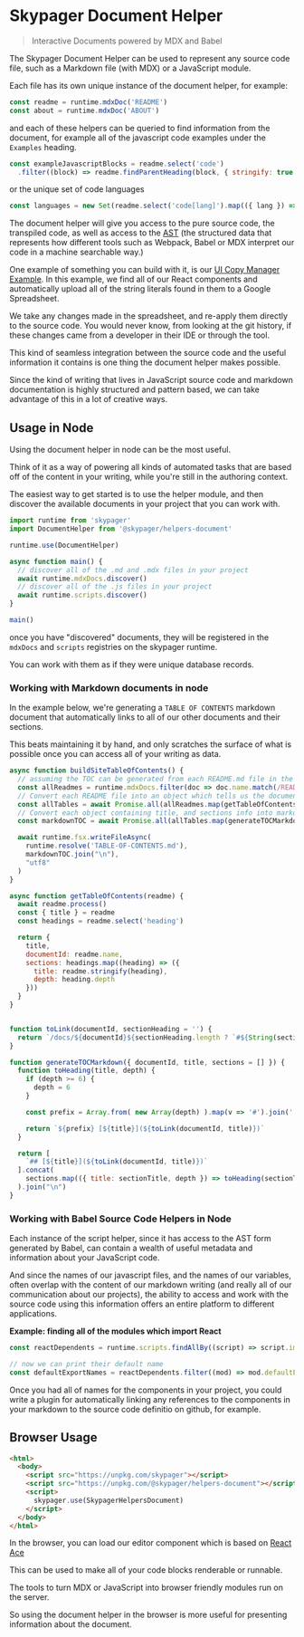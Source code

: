 # Skypager Document Helper
> Interactive Documents powered by MDX and Babel

The Skypager Document Helper can be used to represent any source code file, such as a Markdown file (with MDX) or a JavaScript module.

Each file has its own unique instance of the document helper,  for example:

```javascript
const readme = runtime.mdxDoc('README')
const about = runtime.mdxDoc('ABOUT')
```

and each of these helpers can be queried to find information from the document, for example all of the javascript code examples under the `Examples` heading.

```javascript
const exampleJavascriptBlocks = readme.select('code')
  .filter((block) => readme.findParentHeading(block, { stringify: true }) === 'Examples' )
```

or the unique set of code languages 

```javascript
const languages = new Set(readme.select('code[lang]').map(({ lang }) => lang))
```

The document helper will give you access to the pure source code, the transpiled code, as well as access to the [AST](https://astexplorer.net) (the structured data that represents how different tools such as Webpack, Babel or MDX interpret our code in a  machine searchable way.)

One example of something you can build with it, is our [UI Copy Manager Example](https://github.com/skypager/skypager/tree/master/src/examples/ui-copy-manager).  In this example, we find all of our React components and automatically upload all of the string literals found in them to a Google Spreadsheet.  

We take any changes made in the spreadsheet, and re-apply them directly to the source code.  You would never know, from looking at the git history, if these changes came from a developer in their IDE or through the tool. 

This kind of seamless integration between the source code and the useful information it contains is one thing the document helper makes possible.

Since the kind of writing that lives in JavaScript source code and markdown documentation is highly structured and pattern based, we can take advantage of this in a lot of creative ways.

## Usage in Node

Using the document helper in node can be the most useful.  

Think of it as a way of powering all kinds of automated tasks that are based off of the content in your writing, while you're still in the authoring context.

The easiest way to get started is to use the helper module, and then discover the available documents in your project that you can work with.

```javascript editable=false
import runtime from 'skypager'
import DocumentHelper from '@skypager/helpers-document'

runtime.use(DocumentHelper)

async function main() {
  // discover all of the .md and .mdx files in your project
  await runtime.mdxDocs.discover()
  // discover all of the .js files in your project
  await runtime.scripts.discover()
}

main()
```

once you have "discovered" documents, they will be registered in the `mdxDocs` and `scripts` registries on the skypager runtime.

You can work with them as if they were unique database records.  

### Working with Markdown documents in node

In the example below, we're generating a `TABLE OF CONTENTS` markdown document that automatically links to all of our other documents and their sections.

This beats maintaining it by hand, and only scratches the surface of what is possible once you can access all of your writing as data.

```javascript
async function buildSiteTableOfContents() {
  // assuming the TOC can be generated from each README.md file in the project
  const allReadmes = runtime.mdxDocs.filter(doc => doc.name.match(/README/))
  // Convert each README file into an object which tells us the document title, and all of its headings
  const allTables = await Promise.all(allReadmes.map(getTableOfContents))
  // Convert each object containing title, and sections info into markdown content 
  const markdownTOC = await Promise.all(allTables.map(generateTOCMarkdown))

  await runtime.fsx.writeFileAsync(
    runtime.resolve('TABLE-OF-CONTENTS.md'),
    markdownTOC.join("\n"),
    "utf8"
  )
}

async function getTableOfContents(readme) {
  await readme.process()
  const { title } = readme
  const headings = readme.select('heading')

  return {
    title,
    documentId: readme.name,
    sections: headings.map((heading) => ({
      title: readme.stringify(heading),
      depth: heading.depth
    }))
  }
}


function toLink(documentId, sectionHeading = '') {
  return `/docs/${documentId}${sectionHeading.length ? `#${String(sectionHeading).toLowerCase().replace(/\s*/g,'-')}` : ''}`
}

function generateTOCMarkdown({ documentId, title, sections = [] }) {
  function toHeading(title, depth) {
    if (depth >= 6) { 
      depth = 6
    }

    const prefix = Array.from( new Array(depth) ).map(v => '#').join('')

    return `${prefix} [${title}](${toLink(documentId, title)})`
  }

  return [
    `## [${title}](${toLink(documentId, title)})`
  ].concat( 
    sections.map(({ title: sectionTitle, depth }) => toHeading(sectionTitle, depth)) 
  ).join("\n")
}
```

### Working with Babel Source Code Helpers in Node

Each instance of the script helper, since it has access to the AST form generated by Babel, can contain a wealth of useful metadata and information about your JavaScript code.

And since the names of our javascript files, and the names of our variables, often overlap with the content of our markdown writing (and really all of our communication about our projects), the ability to access and work with the source code using this information offers an entire platform to different applications.

**Example: finding all of the modules which import React**

```javascript
const reactDependents = runtime.scripts.findAllBy((script) => script.importsModules.indexOf('react') >= -1)

// now we can print their default name
const defaultExportNames = reactDependents.filter((mod) => mod.defaultExportName)
```

Once you had all of names for the components in your project, you could write a plugin for automatically linking any references to the components in your markdown to the source code definitio on github, for example. 

## Browser Usage 

```html
<html>
  <body>
    <script src="https://unpkg.com/skypager"></script>
    <script src="https://unpkg.com/@skypager/helpers-document"></script>
    <script>
      skypager.use(SkypagerHelpersDocument)
    </script>
  </body>
</html>
```

In the browser, you can load our editor component which is based on [React Ace](https://github.com/securingsincity/react-ace/) 

This can be used to make all of your code blocks renderable or runnable.

The tools to turn MDX or JavaScript into browser friendly modules run on the server.  

So using the document helper in the browser is more useful for presenting information about the document. 
